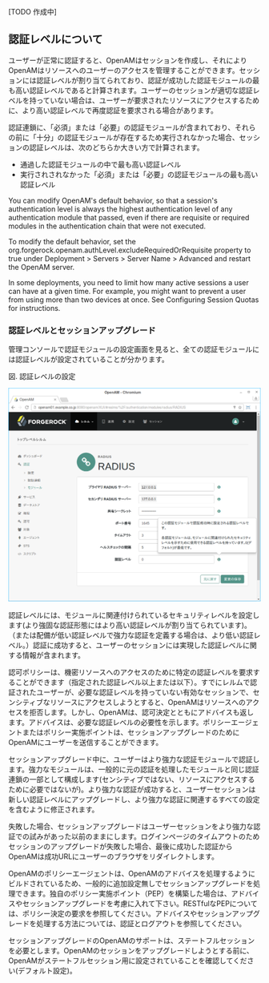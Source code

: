 [TODO 作成中]

## 認証レベルについて

ユーザーが正常に認証すると、OpenAMはセッションを作成し、それによりOpenAMはリソースへのユーザーのアクセスを管理することができます。セッションには認証レベルが割り当てられており、認証が成功した認証モジュールの最も高い認証レベルであると計算されます。ユーザーのセッションが適切な認証レベルを持っていない場合は、ユーザーが要求されたリソースにアクセスするために、より高い認証レベルで再度認証を要求される場合があります。

認証連鎖に、「必須」または「必要」の認証モジュールが含まれており、それらの前に「十分」の認証モジュールが存在するため実行されなかった場合、セッションの認証レベルは、次のどちらか大きい方で計算されます。
- 通過した認証モジュールの中で最も高い認証レベル
- 実行されされなかった「必須」または「必要」の認証モジュールの最も高い認証レベル

You can modify OpenAM's default behavior, so that a session's authentication level is always the highest authentication level of any authentication module that passed, even if there are requisite or required modules in the authentication chain that were not executed.

To modify the default behavior, set the org.forgerock.openam.authLevel.excludeRequiredOrRequisite property to true under Deployment > Servers > Server Name > Advanced and restart the OpenAM server.

In some deployments, you need to limit how many active sessions a user can have at a given time. For example, you might want to prevent a user from using more than two devices at once. See Configuring Session Quotas for instructions.

### 認証レベルとセッションアップグレード

管理コンソールで認証モジュールの設定画面を見ると、全ての認証モジュールには認証レベルが設定されていることが分かります。

図. 認証レベルの設定

![図. 認証レベルの設定](images/authentication/authn-level.png)

認証レベルには、モジュールに関連付けられているセキュリティレベルを設定します(より強固な認証形態にはより高い認証レベルが割り当てられています)。（または配備が低い認証レベルで強力な認証を定義する場合は、より低い認証レベル。）認証に成功すると、ユーザーのセッションには実現した認証レベルに関する情報が含まれます。

認可ポリシーは、機密リソースへのアクセスのために特定の認証レベルを要求することができます（指定された認証レベル以上または以下）。すでにレルムで認証されたユーザーが、必要な認証レベルを持っていない有効なセッションで、センシティブなリソースにアクセスしようとすると、OpenAMはリソースへのアクセスを拒否します。しかし、OpenAMは、認可決定とともにアドバイスも返します。アドバイスは、必要な認証レベルの必要性を示します。ポリシーエージェントまたはポリシー実施ポイントは、セッションアップグレードのためにOpenAMにユーザーを送信することができます。

セッションアップグレード中に、ユーザーはより強力な認証モジュールで認証します。強力なモジュールは、一般的に元の認証を処理したモジュールと同じ認証連鎖の一部として構成します(センシティブではない、リソースにアクセスするために必要ではないが)。より強力な認証が成功すると、ユーザーセッションは新しい認証レベルにアップグレードし、より強力な認証に関連するすべての設定を含むように修正されます。

失敗した場合、セッションアップグレードはユーザーセッションをより強力な認証での試みがあった以前のままにします。ログインページのタイムアウトのためセッションのアップグレードが失敗した場合、最後に成功した認証からOpenAMは成功URLにユーザーのブラウザをリダイレクトします。

OpenAMのポリシーエージェントは、OpenAMのアドバイスを処理するようにビルドされているため、一般的に追加設定無しでセッションアップグレードを処理できます。独自のポリシー実施ポイント（PEP）を構築した場合は、アドバイスやセッションアップグレードを考慮に入れて下さい。RESTfulなPEPについては、ポリシー決定の要求を参照してください。アドバイスやセッションアップグレードを処理する方法については、認証とログアウトを参照してください。

セッションアップグレードのOpenAMのサポートは、ステートフルセッションを必要とします。OpenAMのセッションをアップグレードしようとする前に、OpenAMがステートフルセッション用に設定されていることを確認してください(デフォルト設定)。
